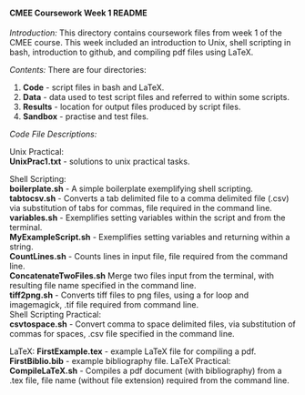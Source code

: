 #### CMEE Coursework Week 1 README

*Introduction:* This directory contains coursework files from week 1 of the CMEE course. This week included an introduction to Unix, shell scripting in bash, introduction to github, and compiling pdf files using LaTeX.

*Contents:* There are four directories:
1. **Code** - script files in bash and LaTeX.
2. **Data** - data used to test script files and referred to within some scripts.
3. **Results** - location for output files produced by script files.
4. **Sandbox** - practise and test files.

*Code File Descriptions:*

Unix Practical:  
**UnixPrac1.txt** - solutions to unix practical tasks.  

Shell Scripting:  
**boilerplate.sh** - A simple boilerplate exemplifying shell scripting.  
**tabtocsv.sh** - Converts a tab delimited file to a comma delimited file (.csv) via substitution of tabs for commas, file required in the command line.  
**variables.sh** - Exemplifies setting variables within the script and from the terminal.  
**MyExampleScript.sh** - Exemplifies setting variables and returning within a string.  
**CountLines.sh** - Counts lines in input file, file required from the command line.  
**ConcatenateTwoFiles.sh** Merge two files input from the terminal, with resulting file name specified in the command line.  
**tiff2png.sh** - Converts tiff files to png files, using a for loop and imagemagick, .tif file required from command line.  
Shell Scripting Practical:  
**csvtospace.sh** - Convert comma to space delimited files, via substitution of commas for spaces, .csv file specified in the command line.  

LaTeX:
**FirstExample.tex** - example LaTeX file for compiling a pdf.
**FirstBiblio.bib** - example bibliography file.
LaTeX Practical:
**CompileLaTeX.sh** - Compiles a pdf document (with bibliography) from a .tex file, file name (without file extension) required from the command line.
